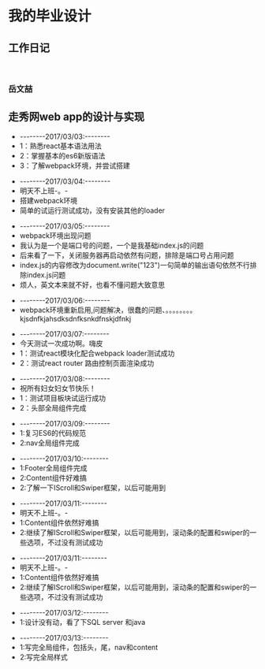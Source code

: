 <h1 style={color:red;}>我的毕业设计</h1>
<h2>工作日记</h2>
     
                         <h3>岳文喆</h3>
<h2>走秀网web app的设计与实现</h2>
<ul style={list-style:none;}>
     <li>--------2017/03/03:--------</li>
          <li>1：熟悉react基本语法用法</li>
          <li>2：掌握基本的es6新版语法</li>
          <li>3：了解webpack环境，并尝试搭建</li>
</ul>
<ul>
     <li>--------2017/03/04:--------</li>
          <li>明天不上班-。-</li>
          <li>搭建webpack环境</li>
          <li>简单的试运行测试成功，没有安装其他的loader</li>
</ul>
<ul>
     <li>--------2017/03/05:--------</li>
          <li>webpack环境出现问题</li>
          <li>我认为是一个是端口号的问题，一个是我基础index.js的问题</li>
          <li>后来看了一下，关闭服务器再启动依然有问题，排除是端口号占用问题</li>
          <li>index.js的内容修改为document.write("123")一句简单的输出语句依然不行排除index.js问题</li>
          <li>烦人，英文本来就不好，也看不懂问题大致意思</li>
</ul>
<ul>
     <li>--------2017/03/06:--------</li>
          <li>webpack环境重新启用,问题解决，很蠢的问题、。。。。。。。。kjsdnfkjahsdksdnfksnkdfnskjdfnkj</li>
</ul>
<ul>
     <li>--------2017/03/07:--------</li>
          <li>今天测试一次成功啊。嗨皮</li>
          <li>1：测试react模块化配合webpack loader测试成功</li>
          <li>2：测试react router 路由控制页面渲染成功</li>
</ul>
<ul>
     <li>--------2017/03/08:--------</li>
          <li>祝所有妇女妇女节快乐！</li>
          <li>1：测试项目板块试运行成功</li>
          <li>2：头部全局组件完成</li>
</ul>
<ul>
     <li>--------2017/03/09:--------</li>
          <li>1:复习ES6的代码规范</li>
          <li>2:nav全局组件完成</li>
</ul>
<ul>
     <li>--------2017/03/10:--------</li>
          <li>1:Footer全局组件完成</li>
          <li>2:Content组件好难搞</li>
          <li>2:了解一下IScroll和Swiper框架，以后可能用到</li>
</ul>
<ul>
     <li>--------2017/03/11:--------</li>
          <li>明天不上班-。-</li>
          <li>1:Content组件依然好难搞</li>
          <li>2:继续了解IScroll和Swiper框架，以后可能用到，滚动条的配置和swiper的一些选项，不过没有测试成功</li>
</ul>
<ul>
     <li>--------2017/03/11:--------</li>
          <li>明天不上班-。-</li>
          <li>1:Content组件依然好难搞</li>
          <li>2:继续了解IScroll和Swiper框架，以后可能用到，滚动条的配置和swiper的一些选项，不过没有测试成功</li>
</ul>
<ul>
     <li>--------2017/03/12:--------</li>
          <li>1:设计没有动，看了下SQL server 和java</li>
</ul>
<ul>
     <li>--------2017/03/13:--------</li>
          <li>1:写完全局组件，包括头，尾，nav和content</li>
          <li>2:写完全局样式</li>
</ul>
